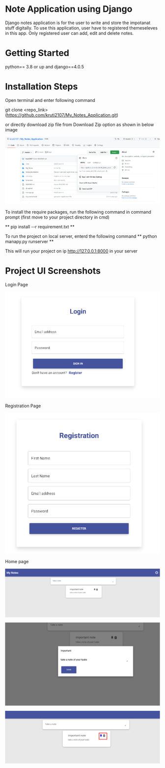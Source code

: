 # Note Application using Django
Django notes application is for the user to write and store the impotanat stuff digitally. To use this application, user have to registered themeseleves in this app. Only registered user can add, edit and delete notes. 

# Getting Started
python== 3.8 or up and django==4.0.5

# Installation Steps

Open terminal and enter following command

git clone <repo_link> (https://github.com/kruti2107/My_Notes_Application.git)

or directly download zip file from Download Zip option as shown in below image

![](https://github.com/kruti2107/My_Notes_Application/blob/master/images/git.png)

To install the require packages, run the following command in command prompt (first move to your project directory in cmd)

** pip install --r requirement.txt **

To run the project on local server, enterd the following command 
** python manapy.py runserver **

This will run your project on ip  http://127.0.0.1:8000 in your server

# Project UI Screenshots

Login Page

![](https://github.com/kruti2107/My_Notes_Application/blob/master/images/login.png)

Registration Page

![](https://github.com/kruti2107/My_Notes_Application/blob/master/images/registration.png)

Home page

![](https://github.com/kruti2107/My_Notes_Application/blob/master/images/home.png)

![](https://github.com/kruti2107/My_Notes_Application/blob/master/images/edit_task.png)

![](https://github.com/kruti2107/My_Notes_Application/blob/master/images/pinned_task.png)
